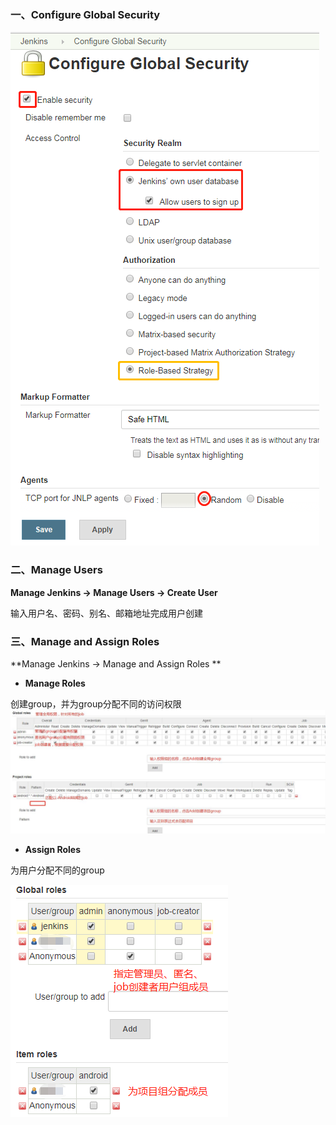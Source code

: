 ### 一、Configure Global Security

![](/assets/jenkins/jenkins_global_security.png)

### 二、Manage Users

**Manage Jenkins -&gt; Manage Users -&gt; Create User**

输入用户名、密码、别名、邮箱地址完成用户创建

### 三、Manage and Assign Roles

**Manage Jenkins -&gt; Manage and Assign Roles **

* **Manage Roles**

创建group，并为group分配不同的访问权限![](/assets/jenkins/jenkins_manage&Assign_roles.jpg)

* **Assign Roles**

为用户分配不同的group

![](/assets/jenkins/jenkins_assign_roles.png)

